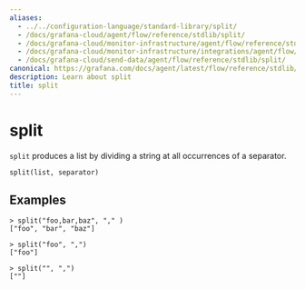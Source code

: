 ```yaml
---
aliases:
  - ../../configuration-language/standard-library/split/
  - /docs/grafana-cloud/agent/flow/reference/stdlib/split/
  - /docs/grafana-cloud/monitor-infrastructure/agent/flow/reference/stdlib/split/
  - /docs/grafana-cloud/monitor-infrastructure/integrations/agent/flow/reference/stdlib/split/
  - /docs/grafana-cloud/send-data/agent/flow/reference/stdlib/split/
canonical: https://grafana.com/docs/agent/latest/flow/reference/stdlib/split/
description: Learn about split
title: split
---
```


# split

`split` produces a list by dividing a string at all occurrences of a separator.

```river
split(list, separator)
```

## Examples

```river
> split("foo,bar,baz", "," )
["foo", "bar", "baz"]

> split("foo", ",")
["foo"]

> split("", ",")
[""]
```
